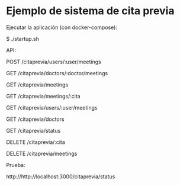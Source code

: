 # Ejemplo de sistema de cita previa

Ejecutar la aplicación (con docker-compose):

$ ./startup.sh

API:

POST /citaprevia/users/:user/meetings

GET /citaprevia/doctors/:doctor/meetings

GET /citaprevia/meetings

GET /citaprevia/meetings/:cita

GET /citaprevia/users/:user/meetings

GET /citaprevia/doctors

GET /citaprevia/status

DELETE /citaprevia/:cita

DELETE /citaprevia/meetings

Prueba:

http://http://localhost:3000/citaprevia/status
